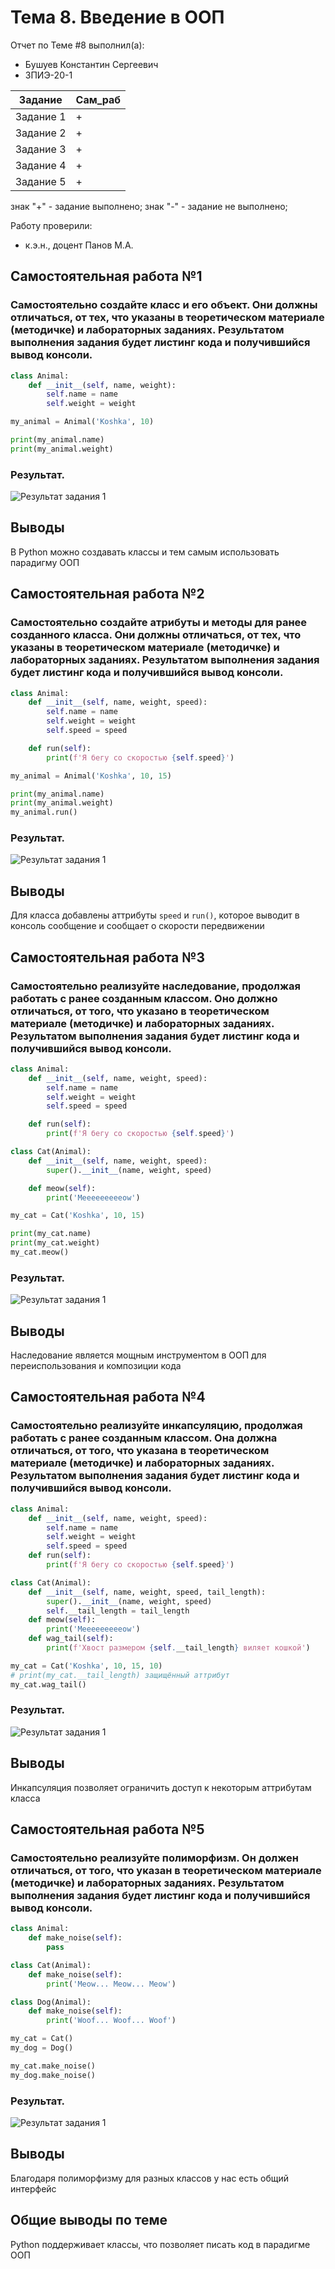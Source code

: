 # Тема 8. Введение в ООП
Отчет по Теме #8 выполнил(а):
- Бушуев Константин Сергеевич
- ЗПИЭ-20-1

| Задание    | Сам_раб |
|------------|---------|
| Задание 1  | +       |
| Задание 2  | +       |
| Задание 3  | +       |
| Задание 4  | +       |
| Задание 5  | +       |

знак "+" - задание выполнено; знак "-" - задание не выполнено;

Работу проверили:
- к.э.н., доцент Панов М.А.

## Самостоятельная работа №1
### Самостоятельно создайте класс и его объект. Они должны отличаться, от тех, что указаны в теоретическом материале (методичке) и лабораторных заданиях. Результатом выполнения задания будет листинг кода и получившийся вывод консоли.

```python
class Animal:
    def __init__(self, name, weight):
        self.name = name
        self.weight = weight

my_animal = Animal('Koshka', 10)

print(my_animal.name)
print(my_animal.weight)
```

### Результат.

![Результат задания 1](./pic/sam8_1.png)

## Выводы

В Python можно создавать классы и тем самым использовать парадигму ООП

## Самостоятельная работа №2
### Самостоятельно создайте атрибуты и методы для ранее созданного класса. Они должны отличаться, от тех, что указаны в теоретическом материале (методичке) и лабораторных заданиях. Результатом выполнения задания будет листинг кода и получившийся вывод консоли.

```python
class Animal:
    def __init__(self, name, weight, speed):
        self.name = name
        self.weight = weight
        self.speed = speed

    def run(self):
        print(f'Я бегу со скоростью {self.speed}')

my_animal = Animal('Koshka', 10, 15)

print(my_animal.name)
print(my_animal.weight)
my_animal.run()
```

### Результат.

![Результат задания 1](./pic/sam8_2.png)

## Выводы

Для класса добавлены аттрибуты `speed` и `run()`, которое выводит в консоль сообщение и сообщает о скорости передвижении

## Самостоятельная работа №3
### Самостоятельно реализуйте наследование, продолжая работать с ранее созданным классом. Оно должно отличаться, от того, что указано в теоретическом материале (методичке) и лабораторных заданиях. Результатом выполнения задания будет листинг кода и получившийся вывод консоли.

```python
class Animal:
    def __init__(self, name, weight, speed):
        self.name = name
        self.weight = weight
        self.speed = speed

    def run(self):
        print(f'Я бегу со скоростью {self.speed}')

class Cat(Animal):
    def __init__(self, name, weight, speed):
        super().__init__(name, weight, speed)

    def meow(self):
        print('Meeeeeeeeeow')

my_cat = Cat('Koshka', 10, 15)

print(my_cat.name)
print(my_cat.weight)
my_cat.meow()
```

### Результат.

![Результат задания 1](./pic/sam8_3.png)

## Выводы

Наследование является мощным инструментом в ООП для переиспользования и композиции кода

## Самостоятельная работа №4
### Самостоятельно реализуйте инкапсуляцию, продолжая работать с ранее созданным классом. Она должна отличаться, от того, что указана в теоретическом материале (методичке) и лабораторных заданиях. Результатом выполнения задания будет листинг кода и получившийся вывод консоли.

```python
class Animal:
    def __init__(self, name, weight, speed):
        self.name = name
        self.weight = weight
        self.speed = speed
    def run(self):
        print(f'Я бегу со скоростью {self.speed}')

class Cat(Animal):
    def __init__(self, name, weight, speed, tail_length):
        super().__init__(name, weight, speed)
        self.__tail_length = tail_length
    def meow(self):
        print('Meeeeeeeeeow')
    def wag_tail(self):
        print(f'Хвост размером {self.__tail_length} виляет кошкой')

my_cat = Cat('Koshka', 10, 15, 10)
# print(my_cat.__tail_length) защищённый аттрибут
my_cat.wag_tail()
```

### Результат.

![Результат задания 1](./pic/sam8_4.png)

## Выводы

Инкапсуляция позволяет ограничить доступ к некоторым аттрибутам класса

## Самостоятельная работа №5
### Самостоятельно реализуйте полиморфизм. Он должен отличаться, от того, что указан в теоретическом материале (методичке) и лабораторных заданиях. Результатом выполнения задания будет листинг кода и получившийся вывод консоли.

```python
class Animal:
    def make_noise(self):
        pass

class Cat(Animal):
    def make_noise(self):
        print('Meow... Meow... Meow')

class Dog(Animal):
    def make_noise(self):
        print('Woof... Woof... Woof')

my_cat = Cat()
my_dog = Dog()

my_cat.make_noise()
my_dog.make_noise()
```

### Результат.

![Результат задания 1](./pic/sam8_5.png)

## Выводы

Благодаря полиморфизму для разных классов у нас есть общий интерфейс

## Общие выводы по теме

Python поддерживает классы, что позволяет писать код в парадигме ООП